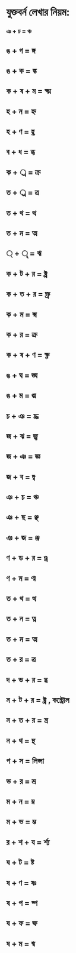 # যুক্তবর্ন লেখার নিয়ম:
### ঞ + চ = ঞ্চ
## ঙ + গ = ঙ্গ
## ঙ + ক = ঙ্ক
## ক + ষ + ম = ক্ষ্ম
## হ + ন = হ্ন
## হ + ণ = হ্ণ
##  ব + ধ = ব্ধ
## ক + ্র = ক্র
## ত + ্র = ত্র
## ত + থ = ত্থ
## ত + ম = ত্ম
## ্ + ‍ৃ = ঋ
##  ক + ট + র = ক্ট্র
##  ক + ত + র = ক্ত্র
## ক + ম = ক্ম
##  ক + র = ক্র
## ক + ষ + ণ = ক্ষ্ণ
## ঙ + ঘ = ঙ্ঘ
## ঙ + ম = ঙ্ম
## চ + ঞ = চ্ঞ
## জ + ঝ = জ্ঝ
## জ + ঞ = জ্ঞ
## জ + ব = জ্ব
## ঞ + চ = ঞ্চ
##  ঞ + ছ = ঞ্ছ
## ঞ + জ = ঞ্জ
## ণ + ড + র = ণ্ড্র
## ণ + ম = ণ্ম
## ত + থ = ত্থ
##  ত + ন = ত্ন
##  ত + ম = ত্ম
## ত + র = ত্র
## দ + ভ + র = দ্ভ্র
## ন + ট + র = ক্ট্র , কন্ট্রোল
## ন + ত + র = ন্ত্র
## ন + থ = ন্থ
## প + স = লিপ্সা
##  ভ + র = ভ্র
## ম + ন = ম্ন
## ম + ভ = ম্ভ
## র + শ + য = র্শ্য
## ষ + ট = ষ্ট
## ষ + ণ = ষ্ণ
## ষ + প = ষ্প
## ষ + ফ = ষ্ফ
## ষ + ম = ষ্ম


